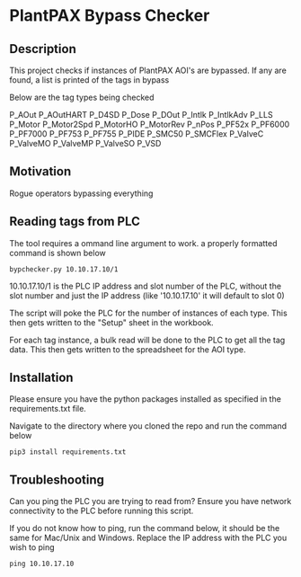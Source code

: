 # PlantPAX Bypass Checker



## Description

This project checks if instances of PlantPAX AOI's are bypassed. If any are found, a list is printed of the tags in bypass

Below are the tag types being checked

P_AOut
P_AOutHART
P_D4SD
P_Dose
P_DOut
P_Intlk
P_IntlkAdv
P_LLS
P_Motor
P_Motor2Spd
P_MotorHO
P_MotorRev
P_nPos
P_PF52x
P_PF6000
P_PF7000
P_PF753
P_PF755
P_PIDE
P_SMC50
P_SMCFlex
P_ValveC
P_ValveMO
P_ValveMP
P_ValveSO
P_VSD

## Motivation

Rogue operators bypassing everything

## Reading tags from PLC

The tool requires a ommand line argument to work. a properly formatted command is shown below

```
bypchecker.py 10.10.17.10/1

```

10.10.17.10/1 is the PLC IP address and slot number of the PLC, without the slot number and just the IP address (like '10.10.17.10' it will default to slot 0)

The script will poke the PLC for the number of instances of each type. This then gets written to the "Setup" sheet in the workbook.

For each tag instance, a bulk read will be done to the PLC to get all the tag data. This then gets written to the spreadsheet for the AOI type.

## Installation

Please ensure you have the python packages installed as specified in the requirements.txt file.

Navigate to the directory where you cloned the repo and run the command below

```
pip3 install requirements.txt

```

## Troubleshooting

Can you ping the PLC you are trying to read from? Ensure you have network connectivity to the PLC before running this script.

If you do not know how to ping, run the command below, it should be the same for Mac/Unix and Windows. Replace the IP address with the PLC you wish to ping

```
ping 10.10.17.10

```

